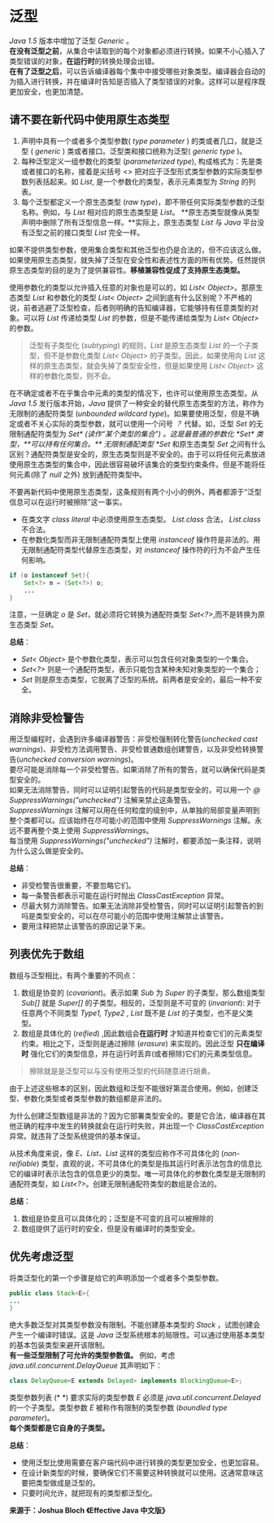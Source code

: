 # 泛型 #
  
*Java 1.5* 版本中增加了泛型 *Generic* 。  
**在没有泛型之前**，从集合中读取到的每个对象都必须进行转换。如果不小心插入了类型错误的对象，**在运行时**的转换处理会出错。  
**在有了泛型之后**，可以告诉编译器每个集中中接受哪些对象类型。编译器会自动的为插入进行转换，并在编译时告知是否插入了类型错误的对象。这样可以是程序既更加安全，也更加清楚。  
  
## 请不要在新代码中使用原生态类型 ##
  
1. 声明中具有一个或者多个类型参数( *type parameter* ) 的类或者几口，就是泛型 ( *generic* ) 类或者接口。泛型类和接口统称为泛型( *generic type* )。  
2. 每种泛型定义一组参数化的类型 (*parameterized type*), 构成格式为：先是类或者接口的名称，接着是尖括号 <> 把对应于泛型形式类型参数的实际类型参数列表括起来。如 *List<String>*, 是一个参数化的类型，表示元素类型为 *String* 的列表。  
3. 每个泛型都定义一个原生态类型 (*raw type*)，即不带任何实际类型参数的泛型名称。例如，与 *List<E>* 相对应的原生态类型是 *List*。 **原生态类型就像从类型声明中删除了所有泛型信息一样。**实际上，原生态类型 *List* 与 *Java* 平台没有泛型之前的接口类型 *List* 完全一样。  
  
如果不提供类型参数，使用集合类型和其他泛型也仍是合法的，但不应该这么做。如果使用原生态类型，就失掉了泛型在安全性和表述性方面的所有优势。任然提供原生态类型的目的是为了提供兼容性。**移植兼容性促成了支持原生态类型。**  
  
使用参数化的类型以允许插入任意的对象也是可以的，如 *List< Object>*。那原生态类型 *List* 和参数化的类型 *List< Object>* 之间到底有什么区别呢？不严格的说，前者逃避了泛型检查，后者则明确的告知编译器，它能够持有任意类型的对象。可以将 *List<Stng>* 传递给类型 *List* 的参数，但是不能传递给类型为 *List< Object>* 的参数。  
> 泛型有子类型化 (*subtyping*) 的规则，*List<String>* 是原生态类型 *List* 的一个子类型，但不是参数化类型 *List< Object>* 的子类型。因此，如果使用向 *List* 这样的原生态类型，就会失掉了类型安全性，但是如果使用 *List< Object>* 这样的参数化类型，则不会。  
  
在不确定或者不在乎集合中元素的类型的情况下，也许可以使用原生态类型。从*Java 1.5* 发行版本开始，*Java* 提供了一种安全的替代原生态类型的方法，称作为 无限制的通配符类型 (*unbounded wildcard type*)。如果要使用泛型，但是不确定或者不关心实际的类型参数，就可以使用一个问号 *？* 代替。如，泛型 *Set<E>* 的无限制通配符类型为 *Set<?>* (读作“某个类型的集合”) 。这是最普通的参数化 *Set* 类型，**可以持有任何集合。**  
无限制通配类型 *Set<?>* 和原生态类型 *Set* 之间有什么区别？通配符类型是安全的，原生态类型则是不安全的。由于可以将任何元素放进使用原生态类型的集合中，因此很容易破坏该集合的类型约束条件。但是不能将任何元素(除了 *null* 之外) 放到通配符类型中。  
  
不要再新代码中使用原生态类型，这条规则有两个小小的例外，两者都源于“泛型信息可以在运行时被擦除”这一事实。  
* 在类文字 *class literal* 中必须使用原生态类型。 *List.class* 合法， *List<String>.class* 不合法。  
* 在参数化类型而非无限制通配符类型上使用 *instanceof* 操作符是非法的。用无限制通配符类型代替原生态类型，对 *instanceof* 操作符的行为不会产生任何影响。  
  
```Java
if (o instanceof Set){
	Set<?> m = (Set<?>) o;
	...
}
```  

注意，一旦确定 *o* 是 *Set*，就必须将它转换为通配符类型 *Set<?>*,而不是转换为原生态类型 *Set*。  
  
**总结**：  
* *Set< Object>* 是个参数化类型，表示可以包含任何对象类型的一个集合。  
* *Set<?>* 则是一个通配符类型，表示只能包含某种未知对象类型的一个集合；  
* *Set* 则是原生态类型，它脱离了泛型的系统。前两者是安全的，最后一种不安全。  
  
## 消除非受检警告 ##
  
用泛型编程时，会遇到许多编译器警告：非受检强制转化警告(*unchecked cast warnings*)、非受检方法调用警告、非受检普通数组创建警告，以及非受检转换警告(*unchecked conversion warnings*)。  
要尽可能是消除每一个非受检警告。如果消除了所有的警告，就可以确保代码是类型安全的。  
如果无法消除警告，同时可以证明引起警告的代码是类型安全的，可以用一个 *@ SuppressWarnings("unchecked")* 注解来禁止这条警告。  
*SuppressWarnings* 注解可以用在任何粒度的级别中，从单独的局部变量声明到整个类都可以。应该始终在尽可能小的范围中使用 *SuppressWarnings* 注解。永远不要再整个类上使用 *SuppressWarnings*。  
每当使用 *SuppressWarnings("unchecked")* 注解时，都要添加一条注释，说明为什么这么做是安全的。  
  
**总结**：  
* 非受检警告很重要，不要忽略它们。  
* 每一条警告都表示可能在运行时抛出 *ClassCastException* 异常。  
* 尽最大努力消除警告。如果无法消除非受检警告，同时可以证明引起警告的到吗是类型安全的，可以在尽可能小的范围中使用注解禁止该警告。  
* 要用注释把禁止该警告的原因记录下来。   
  
## 列表优先于数组 ##
  
数组与泛型相比，有两个重要的不同点：  
1. 数组是协变的 (*covariant*)。表示如果 *Sub* 为 *Super* 的子类型，那么数组类型 *Sub[]* 就是 *Super[]* 的子类型。相反的，泛型则是不可变的 (*invariant*): 对于任意两个不同类型 *Type1, Type2* , *List<Type1>* 既不是 *List<Type2>* 的子类型，也不是父类型。  
2. 数组是具体化的 (*reified*) ,因此数组会**在运行时** 才知道并检查它们的元素类型约束。相比之下，泛型则是通过擦除 (*erasure*) 来实现的。因此泛型 **只在编译时** 强化它们的类型信息，并在运行时丢弃(或者擦除)它们的元素类型信息。  
  
> 擦除就是是泛型可以与没有使用泛型的代码随意进行胡勇。  
  
由于上述这些根本的区别，因此数组和泛型不能很好第混合使用。例如，创建泛型、参数化类型或者类型参数的数组都是非法的。  
  
为什么创建泛型数组是非法的？因为它部署类型安全的。要是它合法，编译器在其他正确的程序中发生的转换就会在运行时失败，并出现一个 *ClassCastException* 异常。就违背了泛型系统提供的基本保证。  
  
从技术角度来说，像 *E、List<E>、List<String>* 这样的类型应称作不可具体化的 (*non-reifiable*) 类型，直观的说，不可具体化的类型是指其运行时表示法包含的信息比它的编译时表示法包含的信息更少的类型。唯一可具体化的参数化类型是无限制的通配符类型，如 *List<?>*。创建无限制通配符类型的数组是合法的。  
  
**总结**：  
1. 数组是协变且可以具体化的；泛型是不可变的且可以被擦除的
2. 数组提供了运行时的安全，但是没有编译时的类型安全。  
   
## 优先考虑泛型 ##
  
将类泛型化的第一个步骤是给它的声明添加一个或者多个类型参数。  
```Java
public class Stack<E>{
...
}
```    
  
绝大多数泛型对其类型参数没有限制。不能创建基本类型的 *Stack<int>* ，试图创建会产生一个编译时错误。这是 *Java* 泛型系统根本的局限性。可以通过使用基本类型的基本包装类型来避开该限制。  
**有一些泛型限制了可允许的类型参数值。** 例如，考虑 *java.util.concurrent.DelayQueue* 其声明如下：  
```Java
class DelayQueue<E extends Delayed> implements BlockingQueue<E>;
```  
  
类型参数列表 (* <E extends Delayed> *) 要求实际的类型参数 *E* 必须是 *java.util.concurrent.Delayed* 的一个子类型。类型参数 *E* 被称作有限制的类型参数 (*boundled type parameter*)。  
**每个类型都是它自身的子类型。**  
  
**总结**：  
* 使用泛型比使用需要在客户端代码中进行转换的类型更加安全，也更加容易。  
* 在设计新类型的时候，要确保它们不需要这种转换就可以使用。这通常意味这要把类型做成是泛型的。  
* 只要时间允许，就把现有的类型都泛型化。
   
  
**来源于：Joshua Bloch 《Effective Java 中文版》**                                                    
